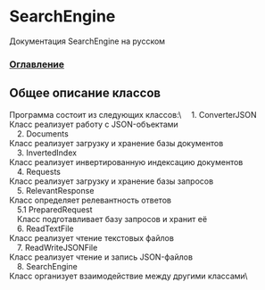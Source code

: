# SearchEngine
Документация SearchEngine на русском

### [Оглавление](../index.md)

## Общее описание классов
Программа состоит из следующих классов:\\
&emsp;1. ConverterJSON\
Класс реализует работу с JSON-объектами\
&emsp;2. Documents\
Класс реализует загрузку и хранение базы документов\
&emsp;3. InvertedIndex\
Класс реализует инвертированную индексацию документов\
&emsp;4. Requests\
Класс реализует загрузку и хранение базы запросов\
&emsp;5. RelevantResponse\
Класс определяет релевантность ответов\
&emsp;5.1 PreparedRequest\
&emsp;Класс подготавливает базу запросов и хранит её\
&emsp;6. ReadTextFile\
Класс реализует чтение текстовых файлов\
&emsp;7. ReadWriteJSONFile\
Класс реализует чтение и запись JSON-файлов\
&emsp;8. SearchEngine\
Класс организует взаимодействие между другими классами\
